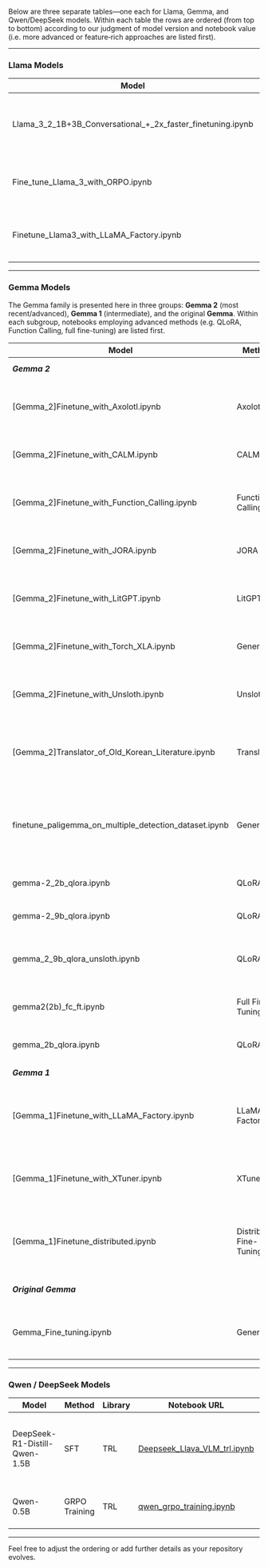 Below are three separate tables—one each for Llama, Gemma, and Qwen/DeepSeek models. Within each table the rows are ordered (from top to bottom) according to our judgment of model version and notebook value (i.e. more advanced or feature‐rich approaches are listed first).

---

### Llama Models

| Model                                                                                           | Method                       | Library         | Notebook URL                                                                                                                                                                         | Description                                                                                                                     |
|-------------------------------------------------------------------------------------------------|------------------------------|-----------------|--------------------------------------------------------------------------------------------------------------------------------------------------------------------------------------|---------------------------------------------------------------------------------------------------------------------------------|
| Llama_3_2_1B+3B_Conversational_+_2x_faster_finetuning.ipynb                                      | General, Faster Fine-Tuning  | –               | [Llama_3_2_1B+3B_Conversational_+_2x_faster_finetuning.ipynb](https://github.com/mshojaei77/Awesome-Fine-tuning/blob/main/Llama_3_2_1B+3B_Conversational_+_2x_faster_finetuning.ipynb) | Conversational fine-tuning for Llama 3 (2.1B & 3B) models using faster techniques.                                               |
| Fine_tune_Llama_3_with_ORPO.ipynb                                                                 | ORPO                         | –               | [Fine_tune_Llama_3_with_ORPO.ipynb](https://github.com/mshojaei77/Awesome-Fine-tuning/blob/main/Fine_tune_Llama_3_with_ORPO.ipynb)                                             | Fine-tuning Llama 3 using Odds Ratio Policy Optimization.                                                                       |
| Finetune_Llama3_with_LLaMA_Factory.ipynb                                                          | LLaMA-Factory                | LLaMA-Factory   | [Finetune_Llama3_with_LLaMA_Factory.ipynb](https://github.com/mshojaei77/Awesome-Fine-tuning/blob/main/Finetune_Llama3_with_LLaMA_Factory.ipynb)                                | Fine-tuning Llama 3 using the LLaMA-Factory library.                                                                            |

---

### Gemma Models

The Gemma family is presented here in three groups: **Gemma 2** (most recent/advanced), **Gemma 1** (intermediate), and the original **Gemma**. Within each subgroup, notebooks employing advanced methods (e.g. QLoRA, Function Calling, full fine-tuning) are listed first.

| Model                                                                  | Method                 | Library       | Notebook URL                                                                                                                                                   | Description                                                                                                                       |
|------------------------------------------------------------------------|------------------------|---------------|----------------------------------------------------------------------------------------------------------------------------------------------------------------|-----------------------------------------------------------------------------------------------------------------------------------|
| **_Gemma 2_**                                                          |                        |               |                                                                                      | **Gemma 2 Models**                                                                                                                |
| [Gemma_2]Finetune_with_Axolotl.ipynb                                     | Axolotl                | Axolotl       | [Link](https://github.com/mshojaei77/Awesome-Fine-tuning/blob/main/%5BGemma_2%5DFinetune_with_Axolotl.ipynb)                                                  | Fine-tuning Gemma 2 using the Axolotl library.                                                                                     |
| [Gemma_2]Finetune_with_CALM.ipynb                                        | CALM                   | CALM          | [Link](https://github.com/mshojaei77/Awesome-Fine-tuning/blob/main/%5BGemma_2%5DFinetune_with_CALM.ipynb)                                                     | Fine-tuning Gemma 2 using the CALM library.                                                                                        |
| [Gemma_2]Finetune_with_Function_Calling.ipynb                            | Function Calling       | PyTorch/XLA   | [Link](https://github.com/mshojaei77/Awesome-Fine-tuning/blob/main/%5BGemma_2%5DFinetune_with_Function_Calling.ipynb)                                           | Fine-tuning Gemma 2 for function calling with PyTorch/XLA.                                                                       |
| [Gemma_2]Finetune_with_JORA.ipynb                                        | JORA                   | JORA          | [Link](https://github.com/mshojaei77/Awesome-Fine-tuning/blob/main/%5BGemma_2%5DFinetune_with_JORA.ipynb)                                                     | Fine-tuning Gemma 2 using the JORA library.                                                                                        |
| [Gemma_2]Finetune_with_LitGPT.ipynb                                      | LitGPT                 | LitGPT        | [Link](https://github.com/mshojaei77/Awesome-Fine-tuning/blob/main/%5BGemma_2%5DFinetune_with_LitGPT.ipynb)                                                   | Fine-tuning Gemma 2 using the LitGPT library.                                                                                      |
| [Gemma_2]Finetune_with_Torch_XLA.ipynb                                   | General                | PyTorch/XLA   | [Link](https://github.com/mshojaei77/Awesome-Fine-tuning/blob/main/%5BGemma_2%5DFinetune_with_Torch_XLA.ipynb)                                                | Fine-tuning Gemma 2 using PyTorch/XLA.                                                                                             |
| [Gemma_2]Finetune_with_Unsloth.ipynb                                     | Unsloth                | Unsloth       | [Link](https://github.com/mshojaei77/Awesome-Fine-tuning/blob/main/%5BGemma_2%5DFinetune_with_Unsloth.ipynb)                                                  | Fine-tuning Gemma 2 using the Unsloth library.                                                                                     |
| [Gemma_2]Translator_of_Old_Korean_Literature.ipynb                       | Translation            | Keras         | [Link](https://github.com/mshojaei77/Awesome-Fine-tuning/blob/main/%5BGemma_2%5DTranslator_of_Old_Korean_Literature.ipynb)                                       | Using Gemma 2 to translate old Korean literature with Keras.                                                                     |
| finetune_paligemma_on_multiple_detection_dataset.ipynb                 | General                | –             | [Link](https://github.com/mshojaei77/Awesome-Fine-tuning/blob/main/finetune_paligemma_on_multiple_detection_dataset.ipynb)                                      | Fine-tuning PaliGemma (Gemma 2 variant) on multiple object detection datasets.                                                   |
| gemma-2_2b_qlora.ipynb                                                   | QLoRA                  | –             | [Link](https://github.com/mshojaei77/Awesome-Fine-tuning/blob/main/gemma-2_2b_qlora.ipynb)                                                                     | Fine-tuning Gemma 2 2B using QLoRA.                                                                                                  |
| gemma-2_9b_qlora.ipynb                                                   | QLoRA                  | –             | [Link](https://github.com/mshojaei77/Awesome-Fine-tuning/blob/main/gemma_2_9b_qlora.ipynb)                                                                     | Fine-tuning Gemma 2 9B using QLoRA.                                                                                                  |
| gemma_2_9b_qlora_unsloth.ipynb                                           | QLoRA                  | Unsloth       | [Link](https://github.com/mshojaei77/Awesome-Fine-tuning/blob/main/gemma_2_9b_qlora_unsloth.ipynb)                                                             | Fine-tuning Gemma 2 9B using QLoRA with Unsloth optimization.                                                                      |
| gemma2(2b)_fc_ft.ipynb                                                   | Full Fine-Tuning       | –             | [Link](https://github.com/mshojaei77/Awesome-Fine-tuning/blob/main/gemma2(2b)_fc_ft.ipynb)                                                                     | Full fine-tuning of the Gemma 2 2B model.                                                                                          |
| gemma_2b_qlora.ipynb                                                     | QLoRA                  | –             | [Link](https://github.com/mshojaei77/Awesome-Fine-tuning/blob/main/gemma_2b_qlora.ipynb)                                                                       | Fine-tuning Gemma 2B using QLoRA.                                                                                                    |
| **_Gemma 1_**                                                          |                        |               |                                                                                      | **Gemma 1 Models**                                                                                                                |
| [Gemma_1]Finetune_with_LLaMA_Factory.ipynb                               | LLaMA-Factory          | LLaMA-Factory | [Link](https://github.com/mshojaei77/Awesome-Fine-tuning/blob/main/%5BGemma_1%5DFinetune_with_LLaMA_Factory.ipynb)                                              | Fine-tuning Gemma (version 1) using LLaMA-Factory.                                                                                 |
| [Gemma_1]Finetune_with_XTuner.ipynb                                      | XTuner                 | XTuner        | [Link](https://github.com/mshojaei77/Awesome-Fine-tuning/blob/main/%5BGemma_1%5DFinetune_with_XTuner.ipynb)                                                     | Fine-tuning Gemma (version 1) using the XTuner library.                                                                            |
| [Gemma_1]Finetune_distributed.ipynb                                      | Distributed Fine-Tuning| –             | [Link](https://github.com/mshojaei77/Awesome-Fine-tuning/blob/main/%5BGemma_1%5DFinetune_distributed.ipynb)                                                     | Distributed fine-tuning for chat applications with Gemma (version 1).                                                              |
| **_Original Gemma_**                                                   |                        |               |                                                                                      | **Original Gemma Model**                                                                                                          |
| Gemma_Fine_tuning.ipynb                                                  | General                | –             | [Gemma_Fine_tuning.ipynb](https://github.com/mshojaei77/Awesome-Fine-tuning/blob/main/Gemma_Fine_tuning.ipynb)                                                   | General fine-tuning notebook for Gemma models.                                                                                    |

---

### Qwen / DeepSeek Models

| Model                                        | Method         | Library | Notebook URL                                                                                                                                           | Description                                                                                                                       |
|----------------------------------------------|----------------|---------|--------------------------------------------------------------------------------------------------------------------------------------------------------|-----------------------------------------------------------------------------------------------------------------------------------|
| DeepSeek-R1-Distill-Qwen-1.5B                 | SFT            | TRL     | [Deepseek_Llava_VLM_trl.ipynb](https://github.com/mshojaei77/Awesome-Fine-tuning/blob/main/Deepseek_Llava_VLM_trl.ipynb)                               | Fine-tuning DeepSeek-Llava VLM using Transformer Reinforcement Learning.                                                         |
| Qwen-0.5B                                    | GRPO Training  | TRL     | [qwen_grpo_training.ipynb](https://github.com/mshojaei77/Awesome-Fine-tuning/blob/main/qwen_grpo_training.ipynb)                                       | GRPO training on the Taylor Swift QA dataset.                                                                                   |

---

Feel free to adjust the ordering or add further details as your repository evolves.
